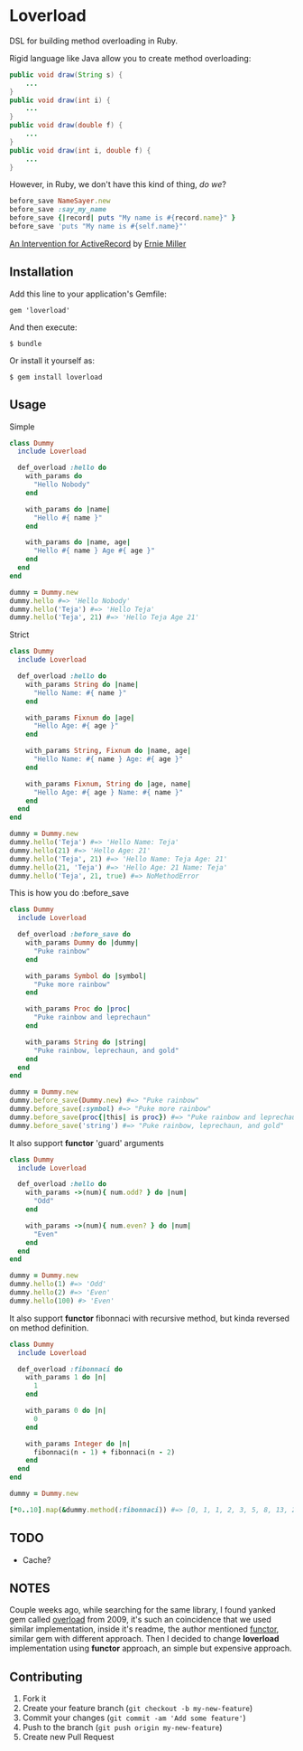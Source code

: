 # Loverload

DSL for building method overloading in Ruby.

Rigid language like Java allow you to create method overloading:

``` java
public void draw(String s) {
    ...
}
public void draw(int i) {
    ...
}
public void draw(double f) {
    ...
}
public void draw(int i, double f) {
    ...
}
```

However, in Ruby, we don't have this kind of thing, _do we_?

``` ruby
before_save NameSayer.new
before_save :say_my_name
before_save {|record| puts "My name is #{record.name}" }
before_save 'puts "My name is #{self.name}"'
```

[An Intervention for ActiveRecord](https://speakerdeck.com/erniemiller/an-intervention-for-activerecord) by [Ernie Miller](http://erniemiller.org)


## Installation

Add this line to your application's Gemfile:

    gem 'loverload'

And then execute:

    $ bundle

Or install it yourself as:

    $ gem install loverload

## Usage

Simple

``` ruby
class Dummy
  include Loverload

  def_overload :hello do
    with_params do
      "Hello Nobody"
    end

    with_params do |name|
      "Hello #{ name }"
    end

    with_params do |name, age|
      "Hello #{ name } Age #{ age }"
    end
  end
end

dummy = Dummy.new
dummy.hello #=> 'Hello Nobody'
dummy.hello('Teja') #=> 'Hello Teja'
dummy.hello('Teja', 21) #=> 'Hello Teja Age 21'
```

Strict
``` ruby
class Dummy
  include Loverload

  def_overload :hello do
    with_params String do |name|
      "Hello Name: #{ name }"
    end

    with_params Fixnum do |age|
      "Hello Age: #{ age }"
    end

    with_params String, Fixnum do |name, age|
      "Hello Name: #{ name } Age: #{ age }"
    end

    with_params Fixnum, String do |age, name|
      "Hello Age: #{ age } Name: #{ name }"
    end
  end
end

dummy = Dummy.new
dummy.hello('Teja') #=> 'Hello Name: Teja'
dummy.hello(21) #=> 'Hello Age: 21'
dummy.hello('Teja', 21) #=> 'Hello Name: Teja Age: 21'
dummy.hello(21, 'Teja') #=> 'Hello Age: 21 Name: Teja'
dummy.hello('Teja', 21, true) #=> NoMethodError
```

This is how you do :before_save
``` ruby
class Dummy
  include Loverload

  def_overload :before_save do
    with_params Dummy do |dummy|
      "Puke rainbow"
    end

    with_params Symbol do |symbol|
      "Puke more rainbow"
    end

    with_params Proc do |proc|
      "Puke rainbow and leprechaun"
    end

    with_params String do |string|
      "Puke rainbow, leprechaun, and gold"
    end
  end
end

dummy = Dummy.new
dummy.before_save(Dummy.new) #=> "Puke rainbow"
dummy.before_save(:symbol) #=> "Puke more rainbow"
dummy.before_save(proc{|this| is proc}) #=> "Puke rainbow and leprechaun"
dummy.before_save('string') #=> "Puke rainbow, leprechaun, and gold"
```

It also support __functor__ 'guard' arguments
``` ruby
class Dummy
  include Loverload

  def_overload :hello do
    with_params ->(num){ num.odd? } do |num|
      "Odd"
    end

    with_params ->(num){ num.even? } do |num|
      "Even"
    end
  end
end

dummy = Dummy.new
dummy.hello(1) #=> 'Odd'
dummy.hello(2) #=> 'Even'
dummy.hello(100) #> 'Even'
```

It also support __functor__ fibonnaci with recursive method, but kinda reversed on method definition.
``` ruby
class Dummy
  include Loverload

  def_overload :fibonnaci do
    with_params 1 do |n|
      1
    end

    with_params 0 do |n|
      0
    end

    with_params Integer do |n|
      fibonnaci(n - 1) + fibonnaci(n - 2)
    end
  end
end

dummy = Dummy.new

[*0..10].map(&dummy.method(:fibonnaci)) #=> [0, 1, 1, 2, 3, 5, 8, 13, 21, 34, 55]
```

## TODO
- Cache?

## NOTES
Couple weeks ago, while searching for the same library, I found yanked gem called [overload](http://rubygems.org/gems/overload) from 2009, it's such an coincidence that we used similar implementation, inside it's readme, the author mentioned [functor](https://github.com/waves/functor), similar gem with different approach. Then I decided to change __loverload__ implementation using __functor__ approach, an simple but expensive approach.

## Contributing

1. Fork it
2. Create your feature branch (`git checkout -b my-new-feature`)
3. Commit your changes (`git commit -am 'Add some feature'`)
4. Push to the branch (`git push origin my-new-feature`)
5. Create new Pull Request
